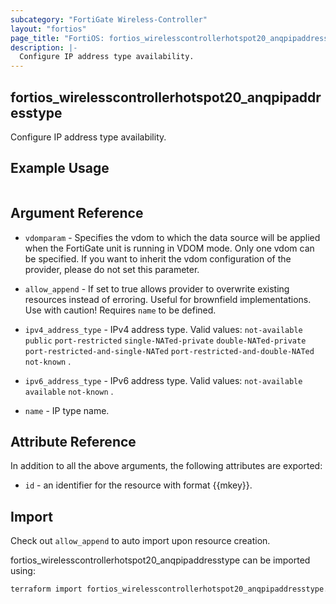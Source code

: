```yaml
---
subcategory: "FortiGate Wireless-Controller"
layout: "fortios"
page_title: "FortiOS: fortios_wirelesscontrollerhotspot20_anqpipaddresstype"
description: |-
  Configure IP address type availability.
---
```


## fortios_wirelesscontrollerhotspot20_anqpipaddresstype
Configure IP address type availability.

## Example Usage

```hcl

```

## Argument Reference
* `vdomparam` - Specifies the vdom to which the data source will be applied when the FortiGate unit is running in VDOM mode. Only one vdom can be specified. If you want to inherit the vdom configuration of the provider, please do not set this parameter.
* `allow_append` - If set to true allows provider to overwrite existing resources instead of erroring. Useful for brownfield implementations. Use with caution! Requires `name` to be defined.

* `ipv4_address_type` - IPv4 address type. Valid values: `not-available` `public` `port-restricted` `single-NATed-private` `double-NATed-private` `port-restricted-and-single-NATed` `port-restricted-and-double-NATed` `not-known` .
* `ipv6_address_type` - IPv6 address type. Valid values: `not-available` `available` `not-known` .
* `name` - IP type name.

## Attribute Reference

In addition to all the above arguments, the following attributes are exported:
* `id` - an identifier for the resource with format {{mkey}}.

## Import

Check out `allow_append` to auto import upon resource creation.

fortios_wirelesscontrollerhotspot20_anqpipaddresstype can be imported using:
```sh
terraform import fortios_wirelesscontrollerhotspot20_anqpipaddresstype.labelname {{mkey}}
```
